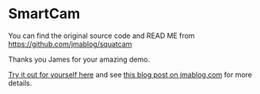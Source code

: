 # SmartCam

You can find the original source code and READ ME from https://github.com/jmablog/squatcam

Thanks you James for your amazing demo.

[Try it out for yourself here](https://jmablog.com/post/posenet-app/) and see [this blog post on jmablog.com](https://jmablog.com/post/posenet-app/) for more details.
